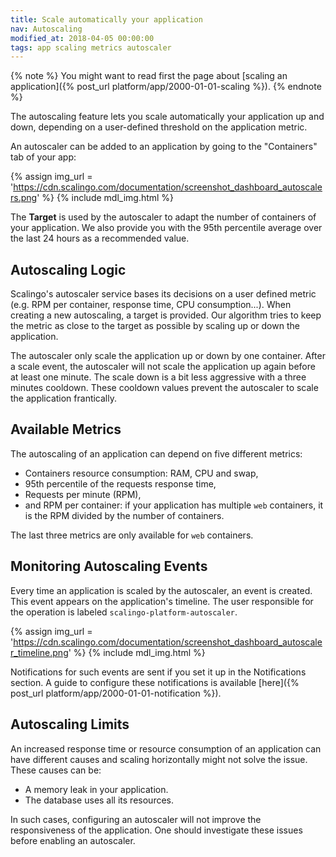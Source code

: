 ```yaml
---
title: Scale automatically your application
nav: Autoscaling
modified_at: 2018-04-05 00:00:00
tags: app scaling metrics autoscaler
---
```


{% note %}
  You might want to read first the page about [scaling an application]({% post_url
  platform/app/2000-01-01-scaling %}).
{% endnote %}

The autoscaling feature lets you scale automatically your application up and down, depending on a
user-defined threshold on the application metric.

An autoscaler can be added to an application by going to the "Containers" tab of your app:

{% assign img_url = 'https://cdn.scalingo.com/documentation/screenshot_dashboard_autoscalers.png' %}
{% include mdl_img.html %}

The **Target** is used by the autoscaler to adapt the number of containers of your application. We
also provide you with the 95th percentile average over the last 24 hours as a recommended value.

## Autoscaling Logic

Scalingo's autoscaler service bases its decisions on a user defined metric (e.g. RPM per container,
response time, CPU consumption...). When creating a new autoscaling, a target is provided. Our
algorithm tries to keep the metric as close to the target as possible by scaling up or down the
application.

The autoscaler only scale the application up or down by one container. After a scale event, the
autoscaler will not scale the application up again before at least one minute. The scale down is a
bit less aggressive with a three minutes cooldown. These cooldown values prevent the autoscaler to
scale the application frantically.

## Available Metrics

The autoscaling of an application can depend on five different metrics:

* Containers resource consumption: RAM, CPU and swap,
* 95th percentile of the requests response time,
* Requests per minute (RPM),
* and RPM per container: if your application has multiple `web` containers, it is the RPM divided by
the number of containers.

The last three metrics are only available for `web` containers.

## Monitoring Autoscaling Events

Every time an application is scaled by the autoscaler, an event is created. This event appears on
the application's timeline. The user responsible for the operation is labeled
`scalingo-platform-autoscaler`.

{% assign img_url = 'https://cdn.scalingo.com/documentation/screenshot_dashboard_autoscaler_timeline.png' %}
{% include mdl_img.html %}

Notifications for such events are sent if you set it up in the Notifications section. A guide to
configure these notifications is available [here]({% post_url platform/app/2000-01-01-notification
%}).

## Autoscaling Limits

An increased response time or resource consumption of an application can have different causes and
scaling horizontally might not solve the issue. These causes can be:

- A memory leak in your application.
- The database uses all its resources.

In such cases, configuring an autoscaler will not improve the responsiveness of the application. One
should investigate these issues before enabling an autoscaler.
